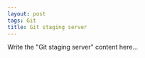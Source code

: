 ```yaml
---
layout: post
tags: Git
title: Git staging server
---
```


Write the "Git staging server" content here...
